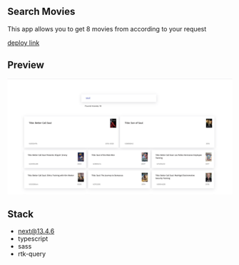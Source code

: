 ## Search Movies

This app allows you to get 8 movies from according to your request

[deploy link](https://searchchuckjokes.vercel.app)

## Preview

![Preview](assets/preview1.png)

## Stack

-   next@13.4.6
-   typescript
-   sass
-   rtk-query
